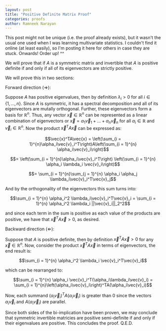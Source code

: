 ```yaml
---
layout: post
title: "Positive Definite Matrix Proof"
categories: proofs
author: Ramneek Narayan
---
```



This post might not be unique (i.e. the proof already exists), but it wasn't the usual one used when I was learning multivariate statistics. I couldn't find it online (at least easily), so I'm posting it here for others in case they are stuck. Onwards! Order up! ^^ 

We will prove that if $A$ is a symmetric matrix and invertible that $A$ is positive definite if and only if all of its eigenvectors are strictly positive. 

We will prove this in two sections: 

Forward direction ($\Rightarrow$): 

Suppose $A$ has positive eigenvalues, then by definition $\lambda_i > 0$ for all $i \in \{1,...,n\}$. Since $A$ is symmetric, it has a spectral decomposition and all of its eigenvectors are mutally orthogonal. Further, these eigenvectors form a basis for $\mathbb{R}^n$. Thus, any vector $\vec{x} \in \mathbb{R}^n$ can be represented as a linear combination of eigenvectors or $\vec{x} = \alpha_1\vec{v}_1 + \dots + \alpha_n \vec{v}_n$ for all $\alpha_i \in \mathbb{R}$ and $\vec{v}_i \in \mathbb{R}^n$. Now the product $\vec{x}^TA\vec{x}$ can be expressed as: 

$$\vec{x}^TA\vec{x} = \left(\sum_{i = 1}^{n}\alpha_i\vec{v}_i^T\right)A\left(\sum_{i = 1}^{n} \alpha_i\vec{v}_i\right)$$

$$= \left(\sum_{i = 1}^{n}\alpha_i\vec{v}_i^T\right) \left(\sum_{i = 1}^{n} \alpha_i \lambda_i \vec{v}_i\right)$$

$$= \sum_{i = 1}^{n}\sum_{j = 1}^{n} \alpha_i \alpha_j \lambda_i\vec{v}_i^T\vec{v}_j$$

And by the orthogonality of the eigenvectors this sum turns into: 


 $$\sum_{i = 1}^{n} \alpha_i^2 \lambda_i\vec{v}_i^T\vec{v}_i = \sum_{i = 1}^{n} \alpha_i^2 \lambda_i ||\vec{v}_i||_2^2$$


 and since each term in the sum is positive as each value of the products are positive, we have that $\vec{x}^T A \vec{x} > 0$, as desired. 

Backward direction ($\Leftarrow$): 

Suppose that $A$ is positive definite, then by definition $\vec{x}^TA\vec{x} > 0$ for any $\vec{x} \in \mathbb{R}^n$. Now, consider the product $\vec{x}^T A \vec{x}$ in terms of eigenvectors, the end result is: 


 $$\sum_{i = 1}^{n} \alpha_i^2 \lambda_i \vec{v}_i^T\vec{v}_i$$

 which can be rearranged to:  

$$\sum_{i = 1}^{n} \alpha_i \vec{v}_i^T(\alpha_i\lambda_i\vec{v}_i) = \sum_{i = 1}^{n}\left(\alpha_i\vec{v}_i\right)^TA(\alpha_i\vec{v}_i)$$ 

Now, each summand $\left(\alpha_i\vec{v}_i\right)^TA(\alpha_i\vec{v}_i)$ is greater than 0 since the vectors $\alpha_i \vec{v}_i$ and $A (\alpha_i \vec{v}_i)$ are parallel.  

Since both sides of the bi-implication have been proven, we may conclude that symmetric invertible matricies are positive semi-definite if and only if their eigenvalues are positive. This concludes the proof. Q.E.D.
